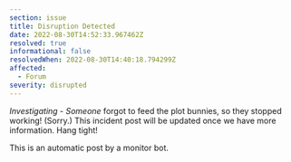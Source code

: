 ```yaml
---
section: issue
title: Disruption Detected
date: 2022-08-30T14:52:33.967462Z
resolved: true
informational: false
resolvedWhen: 2022-08-30T14:40:18.794299Z
affected:
  - Forum
severity: disrupted
---
```

*Investigating* - _Someone_ forgot to feed the plot bunnies, so they stopped working! (Sorry.) This incident post will be updated once we have more information. Hang tight!

This is an automatic post by a monitor bot.
        